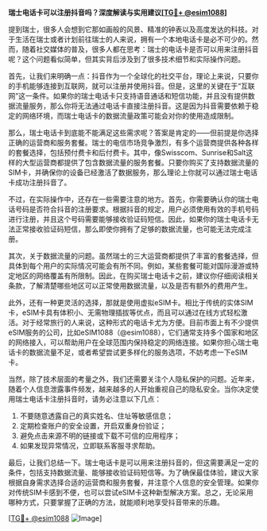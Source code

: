 **瑞士电话卡可以注册抖音吗？深度解读与实用建议[[TG💪+ @esim1088](https://t.me/s/esim1088)]**

提到瑞士，很多人会想到它那如画般的风景、精准的钟表以及高度发达的科技。对于生活在瑞士或者计划前往瑞士的人来说，拥有一个本地电话卡是必不可少的。然而，随着社交媒体的普及，很多人都在思考：瑞士的电话卡是否可以用来注册抖音呢？这个问题看似简单，但其实背后涉及到了很多技术细节和实际操作问题。

首先，让我们来明确一点：抖音作为一个全球化的社交平台，理论上来说，只要你的手机能够连接到互联网，就可以注册并使用抖音。但是，这里的关键在于“互联网”这一条件。如果你的瑞士电话卡只支持语音通话和短信功能，并且没有提供数据流量服务，那么你将无法通过电话卡直接注册抖音。这是因为抖音需要依赖于稳定的网络环境，而瑞士电话卡的数据流量政策可能会对你的使用造成限制。

那么，瑞士电话卡到底能不能满足这些需求呢？答案是肯定的——但前提是你选择正确的运营商和服务套餐。瑞士的电信市场竞争激烈，有多个运营商提供各种各样的套餐选择，包括预付费卡和后付费卡。其中，像Swisscom、Sunrise和Salt这样的大型运营商都提供了包含数据流量的服务套餐。只要你购买了支持数据流量的SIM卡，并确保你的设备已经激活了数据服务，那么理论上你就可以通过瑞士电话卡成功注册抖音了。

不过，在实际操作中，还存在一些需要注意的地方。首先，你需要确认你的瑞士电话号码是否符合抖音的注册要求。根据抖音的规定，用户必须使用有效的手机号码进行注册，并且这个号码需要能够接收验证码短信。因此，如果你的瑞士电话卡无法正常接收验证码短信，那么即使你拥有了足够的数据流量，也可能无法完成注册。

其次，关于数据流量的问题。虽然瑞士的三大运营商都提供了丰富的套餐选择，但具体到每个用户的实际情况可能会有所不同。例如，某些套餐可能对国际漫游或特定地区的网络覆盖有所限制。因此，在购买瑞士电话卡之前，建议你仔细阅读相关条款，了解清楚哪些地区可以正常使用数据流量，以及是否有额外的费用产生。

此外，还有一种更灵活的选择，那就是使用虚拟eSIM卡。相比于传统的实体SIM卡，eSIM卡具有体积小、无需物理插拔等优点，而且可以通过在线方式轻松激活。对于经常旅行的人来说，这种形式的电话卡尤为方便。目前市面上有不少提供eSIM服务的公司，比如eSIM1088（@esim1088），它们通常支持多个国家和地区的网络接入，可以帮助用户在全球范围内保持稳定的网络连接。如果你担心瑞士电话卡的数据流量不足，或者希望尝试更多样化的服务选项，不妨考虑一下eSIM卡。

当然，除了技术层面的考量之外，我们还需要关注个人隐私保护的问题。近年来，随着个人信息泄露事件频发，越来越多的人开始重视自己的隐私安全。当你决定使用瑞士电话卡注册抖音时，请务必注意以下几点：

1. 不要随意透露自己的真实姓名、住址等敏感信息；
2. 定期检查账户的安全设置，开启双重身份验证；
3. 避免点击来源不明的链接或下载不可信的应用程序；
4. 如果发现异常情况，立即联系客服寻求帮助。

最后，让我们总结一下。瑞士电话卡是可以用来注册抖音的，但这需要满足一定的条件，包括支持数据流量、能够接收验证码短信等。为了确保最佳体验，建议大家根据自身需求选择合适的运营商和服务套餐，并注意个人信息的安全管理。如果你对传统SIM卡感到不便，也可以尝试eSIM卡这种新型解决方案。总之，无论采用哪种方式，只要掌握了正确的方法，就能顺利地享受抖音带来的乐趣。

[[TG💪+ @esim1088](https://t.me/s/esim1088) ![Image](https://i.postimg.cc/4NQfJmqS/Snipaste-2025-05-13-00-14-12.png)]